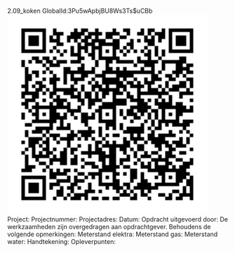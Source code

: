 2.09_koken
GlobalId:3Pu5wApbjBU8Ws3Ts$uCBb
![picture](https://github.com/C-Claus/Data-Files/blob/master/QR_codes/KDV/2.09_koken.png)
Project:
Projectnummer:
Projectadres:
Datum:
Opdracht uitgevoerd door:
De werkzaamheden zijn overgedragen aan opdrachtgever. Behoudens de volgende opmerkingen:
Meterstand elektra:
Meterstand gas:
Meterstand water:
Handtekening:
Opleverpunten:
